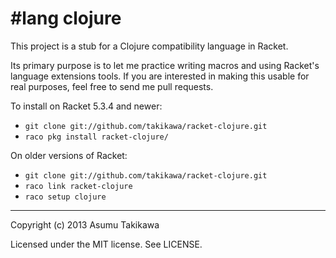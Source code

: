 \#lang clojure
=============

This project is a stub for a Clojure compatibility language in Racket.

Its primary purpose is to let me practice writing macros and using
Racket's language extensions tools. If you are interested in making this
usable for real purposes, feel free to send me pull requests.

To install on Racket 5.3.4 and newer:

  * `git clone git://github.com/takikawa/racket-clojure.git`
  * `raco pkg install racket-clojure/`

On older versions of Racket:

  * `git clone git://github.com/takikawa/racket-clojure.git`
  * `raco link racket-clojure`
  * `raco setup clojure`

---

Copyright (c) 2013 Asumu Takikawa

Licensed under the MIT license. See LICENSE.

